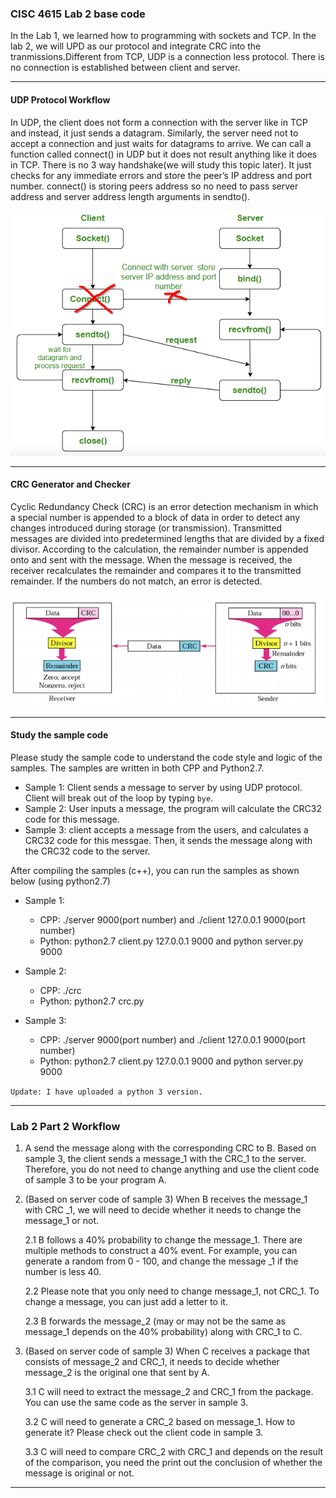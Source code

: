 ### CISC 4615 Lab 2 base code

In the Lab 1, we learned how to programming with sockets and TCP. In the lab 2, we will
UPD as our protocol and integrate CRC into the tranmissions.Different from TCP, UDP is a connection less protocol. There is no connection is established between client and server. 
 

---
#### UDP Protocol Workflow

In UDP, the client does not form a connection with the server like in TCP and instead, it just
sends a datagram. Similarly, the server need not to accept a connection and just waits for
datagrams to arrive. We can call a function called connect() in UDP but it does not result
anything like it does in TCP. There is no 3 way handshake(we will study this topic later). It
just checks for any immediate errors and store the peer’s IP address and port number. connect()
is storing peers address so no need to pass server address and server address length arguments
in sendto().


![](pics/udp.png)

---
#### CRC Generator and Checker

Cyclic Redundancy Check (CRC) is an error detection mechanism in which a special number
is appended to a block of data in order to detect any changes introduced during storage (or
transmission).
Transmitted messages are divided into predetermined lengths that are divided by a fixed divisor. According to the calculation, the remainder number is appended onto and sent with the
message. When the message is received, the receiver recalculates the remainder and compares it to the
transmitted remainder. If the numbers do not match, an error is detected.


 ![](pics/crc.png)
 
 ---
#### Study the sample code

Please study the sample code to understand the code style and logic of the samples. The samples are written in both CPP and Python2.7.

- Sample 1: Client sends a message to server by using UDP protocol. Client will break out of the loop by typing `bye`.
- Sample 2: User inputs a message, the program will calculate the CRC32 code for this message.
- Sample 3: client accepts a message from the users, and calculates a CRC32 code for this messgae. Then, it sends the message along with the CRC32 code to the server.

After compiling the samples (c++), you can run the samples as shown below (using python2.7)

- Sample 1:
	- CPP: ./server 9000(port number) and ./client 127.0.0.1 9000(port number)
	- Python: python2.7 client.py 127.0.0.1 9000 and python server.py 9000

- Sample 2: 
	- CPP: ./crc
	- Python: python2.7 crc.py
- Sample 3:
	- CPP: ./server 9000(port number) and ./client 127.0.0.1 9000(port number)
	- Python: python2.7 client.py 127.0.0.1 9000 and python server.py 9000
 
 

`Update: I have uploaded a python 3 version.`

---

### Lab 2 Part 2 Workflow

1. A send the message along with the corresponding CRC to B. Based on sample 3, the client sends a message_1 with the CRC_1 to the server. Therefore, you do not need to change anything and use the client code of sample 3 to be your program A.

2. (Based on server code of sample 3) When B receives the message_1 with CRC _1, we will need to decide whether it needs to change the message_1 or not.

    2.1 B follows a 40% probability to change the message_1. There are multiple methods to construct a 40% event. For example, you can generate a random from 0 - 100, and change the message _1 if the number is less 40.

    2.2 Please note that you only need to change message_1, not CRC_1. To change a message, you can just add a letter to it.

   2.3 B forwards the message_2 (may or may not be the same as message_1 depends on the 40% probability) along with CRC_1 to C.

3. (Based on server code of sample 3) When C receives a package that consists of message_2 and CRC_1, it needs to decide whether message_2 is the original one that sent by A. 

   3.1 C will need to extract the message_2 and CRC_1 from the package. You can use the same code as the server in sample 3.

   3.2 C will need to generate a CRC_2 based on message_1. How to generate it? Please check out the client code in sample 3.

   3.3  C will need to compare CRC_2 with CRC_1 and depends on the result of the comparison, you need the print out the conclusion of whether the message is original or not.

 


---